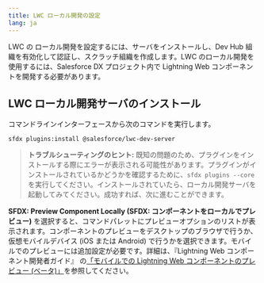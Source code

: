 ```yaml
---
title: LWC ローカル開発の設定
lang: ja
---
```


LWC の ローカル開発を設定するには、サーバをインストールし、Dev Hub 組織を有効化して認証し、スクラッチ組織を作成します。LWC のローカル開発を使用するには、Salesforce DX プロジェクト内で Lightning Web コンポーネントを開発する必要があります。

## LWC ローカル開発サーバのインストール

コマンドラインインターフェースから次のコマンドを実行します。

```
sfdx plugins:install @salesforce/lwc-dev-server
```

> **トラブルシューティングのヒント:** 既知の問題のため、プラグインをインストールする際にエラーが表示される可能性があります。プラグインがインストールされているかどうかを確認するために、`sfdx plugins --core` を実行してください。インストールされていたら、ローカル開発サーバを起動してみてください。成功すれば、次に進むことができます。

**SFDX: Preview Component Locally \(SFDX: コンポーネントをローカルでプレビュー\)** を選択すると、コマンドパレットにプレビューオプションのリストが表示されます。コンポーネントのプレビューをデスクトップのブラウザで行うか、仮想モバイルデバイス (iOS または Android) で行うかを選択できます。モバイルでのプレビューには追加設定が必要です。詳細は、『Lightning Web コンポーネント開発者ガイド』 の[「モバイルでの Lightning Web コンポーネントのプレビュー (ベータ)」](https://developer.salesforce.com/docs/component-library/documentation/ja-jp/lwc/lwc.mobile_extensions)を参照してください。
